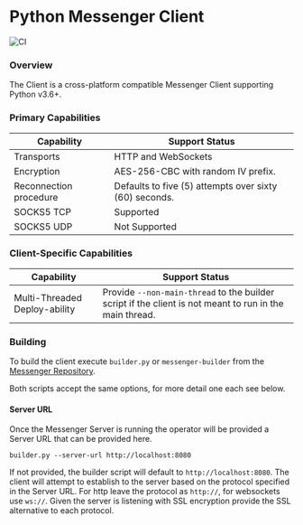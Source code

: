 # Python Messenger Client

![CI](https://img.shields.io/github/actions/workflow/status/skylerknecht/messenger-client-python/python-version-tests.yml?branch=main&label=Python%20Version%20Tests)

### Overview

The Client is a cross-platform compatible Messenger Client supporting Python v3.6+.

### Primary Capabilities

| Capability                 | Support Status                                         |
|----------------------------|--------------------------------------------------------|
| Transports                 | HTTP and WebSockets                                    |
| Encryption                 | AES-256-CBC with random IV prefix.                     |
| Reconnection procedure     | Defaults to five (5) attempts over sixty (60) seconds. |
| SOCKS5 TCP                 | Supported                                              |
| SOCKS5 UDP                 | Not Supported                                          |

### Client-Specific Capabilities

| Capability                    | Support Status                                                                                          |
|-------------------------------|---------------------------------------------------------------------------------------------------------|
| Multi-Threaded Deploy-ability | Provide `--non-main-thread` to the builder script if the client is not meant to run in the main thread. | |

### Building

To build the client execute `builder.py` or `messenger-builder` from the [Messenger Repository](https://github.com/skylerknecht/messenger).

Both scripts accept the same options, for more detail one each see below.

#### Server URL

Once the Messenger Server is running the operator will be provided a Server URL that can be provided here. 

```
builder.py --server-url http://localhost:8080
```

If not provided, the builder script will default to `http://localhost:8080`. The client will attempt to establish to the server based on the protocol specified in the Server URL. For http leave the protocol as `http://`, for websockets use `ws://`. 
Given the server is listening with SSL encryption provide the SSL alternative to each protocol. 

